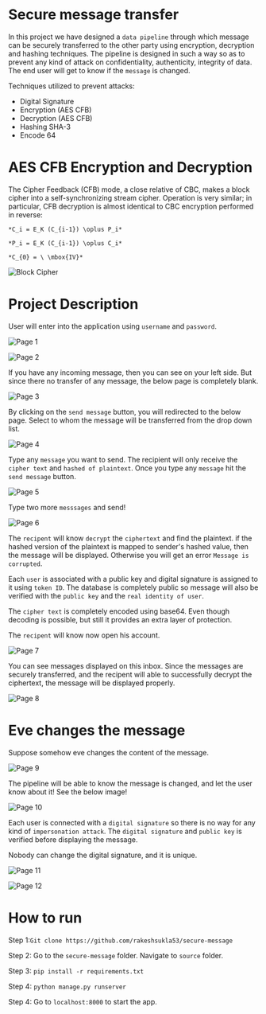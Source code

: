 # Secure message transfer 

In this project we have designed a `data pipeline` through which message can be securely transferred to the other party using encryption, decryption and hashing techniques. The pipeline is designed in such a way so as to prevent any kind of attack on confidentiality, authenticity, integrity of data. The end user will get to know if the `message` is changed.

Techniques utilized to prevent attacks:

* Digital Signature
* Encryption (AES CFB)
* Decryption (AES CFB)
* Hashing SHA-3
* Encode 64 

# AES CFB Encryption and Decryption
 
The Cipher Feedback (CFB) mode, a close relative of CBC, makes a block cipher into a self-synchronizing stream cipher. Operation is very similar; in particular, CFB decryption is almost identical to CBC encryption performed in reverse:

    *C_i = E_K (C_{i-1}) \oplus P_i*
    
    *P_i = E_K (C_{i-1}) \oplus C_i*
    
    *C_{0} = \ \mbox{IV}*

![Block Cipher](https://github.com/rakeshsukla53/secure-message/blob/master/static_cdn/staticfiles/img/Block_cipher.png)

# Project Description

User will enter into the application using `username` and `password`.

![Page 1](https://github.com/rakeshsukla53/secure-message/blob/master/static_cdn/staticfiles/img/Page%201.png)

![Page 2](https://github.com/rakeshsukla53/secure-message/blob/master/static_cdn/staticfiles/img/Page%202.png)

If you have any incoming message, then you can see on your left side. But since there no transfer of any message, the below page is completely blank.

![Page 3](https://github.com/rakeshsukla53/secure-message/blob/master/static_cdn/staticfiles/img/Page%203.png)

By clicking on the `send message` button, you will redirected to the below page. Select to whom the message will be transferred from the drop down list.
 
![Page 4](https://github.com/rakeshsukla53/secure-message/blob/master/static_cdn/staticfiles/img/Page%204.png)

Type any `message` you want to send. The recipient will only receive the `cipher text` and `hashed of plaintext`. Once you type any `message` hit the `send message` button.

![Page 5](https://github.com/rakeshsukla53/secure-message/blob/master/static_cdn/staticfiles/img/Page%205.png)

Type two more `messsages` and send!

![Page 6](https://github.com/rakeshsukla53/secure-message/blob/master/static_cdn/staticfiles/img/Page%206.png)

The `recipent` will know `decrypt` the `ciphertext` and find the plaintext. if the hashed version of the plaintext is mapped to sender's hashed value, then the message will be displayed. Otherwise you will get an error `Message is corrupted`.

Each `user` is associated with a public key and digital signature is assigned to it using `token ID`. The database is completely public so message will also be verified with the `public key` and the `real identity of user`.
 
The `cipher text` is completely encoded using base64. Even though decoding is possible, but still it provides an extra layer of protection.

The `recipent` will know now open his account.

![Page 7](https://github.com/rakeshsukla53/secure-message/blob/master/static_cdn/staticfiles/img/Page%207.png)

You can see messages displayed on this inbox. Since the messages are securely transferred, and the recipent will able to successfully decrypt the ciphertext, the message will be displayed properly.

![Page 8](https://github.com/rakeshsukla53/secure-message/blob/master/static_cdn/staticfiles/img/Page%208.png)

# Eve changes the message

Suppose somehow eve changes the content of the message.

![Page 9](https://github.com/rakeshsukla53/secure-message/blob/master/static_cdn/staticfiles/img/Page%209.png)

The pipeline will be able to know the message is changed, and let the user know about it! See the below image!

![Page 10](https://github.com/rakeshsukla53/secure-message/blob/master/static_cdn/staticfiles/img/Page%2010.png)

Each user is connected with a `digital signature` so there is no way for any kind of `impersonation attack`. The `digital signature` and `public key` is verified before displaying the message.

Nobody can change the digital signature, and it is unique.

![Page 11](https://github.com/rakeshsukla53/secure-message/blob/master/static_cdn/staticfiles/img/Page%2011.png)

![Page 12](https://github.com/rakeshsukla53/secure-message/blob/master/static_cdn/staticfiles/img/Page%2012.png)


# How to run

Step 1:`Git clone https://github.com/rakeshsukla53/secure-message`

Step 2: Go to the `secure-message` folder. Navigate to `source` folder.

Step 3: `pip install -r requirements.txt`

Step 4: `python manage.py runserver`

Step 4: Go to `localhost:8000` to start the app.

 

 
 



 
 
 
 
 
 
 
 
 
 
 
 
 
 
 
 
 
 
 
 
 




